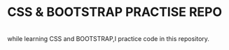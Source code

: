 # CSS & BOOTSTRAP PRACTISE REPO

<br>
while learning CSS and BOOTSTRAP,I practice code in this repository.
